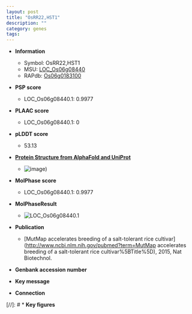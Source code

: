 ```yaml
---
layout: post
title: "OsRR22,HST1"
description: ""
category: genes
tags: 
---
```


* **Information**  
    + Symbol: OsRR22,HST1  
    + MSU: [LOC_Os06g08440](http://rice.plantbiology.msu.edu/cgi-bin/ORF_infopage.cgi?orf=LOC_Os06g08440)  
    + RAPdb: [Os06g0183100](http://rapdb.dna.affrc.go.jp/viewer/gbrowse_details/irgsp1?name=Os06g0183100)  

* **PSP score**  
    + LOC_Os06g08440.1: 0.9977 

* **PLAAC score**  
    + LOC_Os06g08440.1: 0 

* **pLDDT score**
    + 53.13

* **[Protein Structure from AlphaFold and UniProt](https://www.uniprot.org/uniprotkb/Q5SML5/entry#structure)**
    + ![image](https://ricepsp.github.io/images/Q5/AF-Q5SML5-F1.png))

* **MolPhase score**
    + LOC_Os06g08440.1: 0.9977

* **MolPhaseResult**
    + ![LOC_Os06g08440.1](https://ricepsp.github.io/pictures/LOC_Os06g/LOC_Os06g08440.1.png)

* **Publication**  
    + [MutMap accelerates breeding of a salt-tolerant rice cultivar](http://www.ncbi.nlm.nih.gov/pubmed?term=MutMap accelerates breeding of a salt-tolerant rice cultivar%5BTitle%5D), 2015, Nat Biotechnol.

* **Genbank accession number**  

* **Key message**  

* **Connection**  

[//]: # * **Key figures**  


